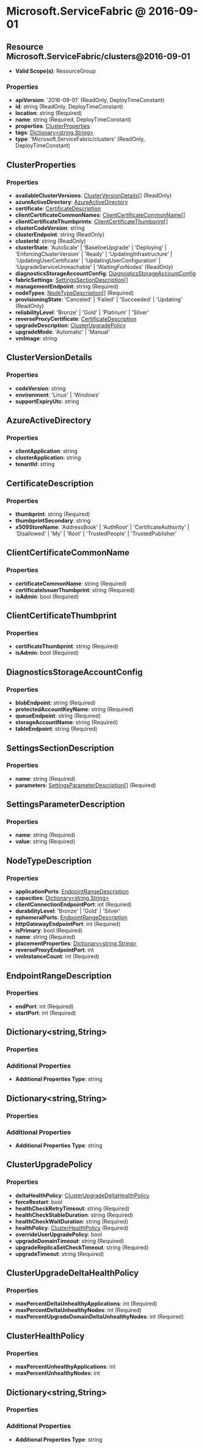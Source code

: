 # Microsoft.ServiceFabric @ 2016-09-01

## Resource Microsoft.ServiceFabric/clusters@2016-09-01
* **Valid Scope(s)**: ResourceGroup
### Properties
* **apiVersion**: '2016-09-01' (ReadOnly, DeployTimeConstant)
* **id**: string (ReadOnly, DeployTimeConstant)
* **location**: string (Required)
* **name**: string (Required, DeployTimeConstant)
* **properties**: [ClusterProperties](#clusterproperties)
* **tags**: [Dictionary<string,String>](#dictionarystringstring)
* **type**: 'Microsoft.ServiceFabric/clusters' (ReadOnly, DeployTimeConstant)

## ClusterProperties
### Properties
* **availableClusterVersions**: [ClusterVersionDetails](#clusterversiondetails)[] (ReadOnly)
* **azureActiveDirectory**: [AzureActiveDirectory](#azureactivedirectory)
* **certificate**: [CertificateDescription](#certificatedescription)
* **clientCertificateCommonNames**: [ClientCertificateCommonName](#clientcertificatecommonname)[]
* **clientCertificateThumbprints**: [ClientCertificateThumbprint](#clientcertificatethumbprint)[]
* **clusterCodeVersion**: string
* **clusterEndpoint**: string (ReadOnly)
* **clusterId**: string (ReadOnly)
* **clusterState**: 'AutoScale' | 'BaselineUpgrade' | 'Deploying' | 'EnforcingClusterVersion' | 'Ready' | 'UpdatingInfrastructure' | 'UpdatingUserCertificate' | 'UpdatingUserConfiguration' | 'UpgradeServiceUnreachable' | 'WaitingForNodes' (ReadOnly)
* **diagnosticsStorageAccountConfig**: [DiagnosticsStorageAccountConfig](#diagnosticsstorageaccountconfig)
* **fabricSettings**: [SettingsSectionDescription](#settingssectiondescription)[]
* **managementEndpoint**: string (Required)
* **nodeTypes**: [NodeTypeDescription](#nodetypedescription)[] (Required)
* **provisioningState**: 'Canceled' | 'Failed' | 'Succeeded' | 'Updating' (ReadOnly)
* **reliabilityLevel**: 'Bronze' | 'Gold' | 'Platinum' | 'Silver'
* **reverseProxyCertificate**: [CertificateDescription](#certificatedescription)
* **upgradeDescription**: [ClusterUpgradePolicy](#clusterupgradepolicy)
* **upgradeMode**: 'Automatic' | 'Manual'
* **vmImage**: string

## ClusterVersionDetails
### Properties
* **codeVersion**: string
* **environment**: 'Linux' | 'Windows'
* **supportExpiryUtc**: string

## AzureActiveDirectory
### Properties
* **clientApplication**: string
* **clusterApplication**: string
* **tenantId**: string

## CertificateDescription
### Properties
* **thumbprint**: string (Required)
* **thumbprintSecondary**: string
* **x509StoreName**: 'AddressBook' | 'AuthRoot' | 'CertificateAuthority' | 'Disallowed' | 'My' | 'Root' | 'TrustedPeople' | 'TrustedPublisher'

## ClientCertificateCommonName
### Properties
* **certificateCommonName**: string (Required)
* **certificateIssuerThumbprint**: string (Required)
* **isAdmin**: bool (Required)

## ClientCertificateThumbprint
### Properties
* **certificateThumbprint**: string (Required)
* **isAdmin**: bool (Required)

## DiagnosticsStorageAccountConfig
### Properties
* **blobEndpoint**: string (Required)
* **protectedAccountKeyName**: string (Required)
* **queueEndpoint**: string (Required)
* **storageAccountName**: string (Required)
* **tableEndpoint**: string (Required)

## SettingsSectionDescription
### Properties
* **name**: string (Required)
* **parameters**: [SettingsParameterDescription](#settingsparameterdescription)[] (Required)

## SettingsParameterDescription
### Properties
* **name**: string (Required)
* **value**: string (Required)

## NodeTypeDescription
### Properties
* **applicationPorts**: [EndpointRangeDescription](#endpointrangedescription)
* **capacities**: [Dictionary<string,String>](#dictionarystringstring)
* **clientConnectionEndpointPort**: int (Required)
* **durabilityLevel**: 'Bronze' | 'Gold' | 'Silver'
* **ephemeralPorts**: [EndpointRangeDescription](#endpointrangedescription)
* **httpGatewayEndpointPort**: int (Required)
* **isPrimary**: bool (Required)
* **name**: string (Required)
* **placementProperties**: [Dictionary<string,String>](#dictionarystringstring)
* **reverseProxyEndpointPort**: int
* **vmInstanceCount**: int (Required)

## EndpointRangeDescription
### Properties
* **endPort**: int (Required)
* **startPort**: int (Required)

## Dictionary<string,String>
### Properties
### Additional Properties
* **Additional Properties Type**: string

## Dictionary<string,String>
### Properties
### Additional Properties
* **Additional Properties Type**: string

## ClusterUpgradePolicy
### Properties
* **deltaHealthPolicy**: [ClusterUpgradeDeltaHealthPolicy](#clusterupgradedeltahealthpolicy)
* **forceRestart**: bool
* **healthCheckRetryTimeout**: string (Required)
* **healthCheckStableDuration**: string (Required)
* **healthCheckWaitDuration**: string (Required)
* **healthPolicy**: [ClusterHealthPolicy](#clusterhealthpolicy) (Required)
* **overrideUserUpgradePolicy**: bool
* **upgradeDomainTimeout**: string (Required)
* **upgradeReplicaSetCheckTimeout**: string (Required)
* **upgradeTimeout**: string (Required)

## ClusterUpgradeDeltaHealthPolicy
### Properties
* **maxPercentDeltaUnhealthyApplications**: int (Required)
* **maxPercentDeltaUnhealthyNodes**: int (Required)
* **maxPercentUpgradeDomainDeltaUnhealthyNodes**: int (Required)

## ClusterHealthPolicy
### Properties
* **maxPercentUnhealthyApplications**: int
* **maxPercentUnhealthyNodes**: int

## Dictionary<string,String>
### Properties
### Additional Properties
* **Additional Properties Type**: string

